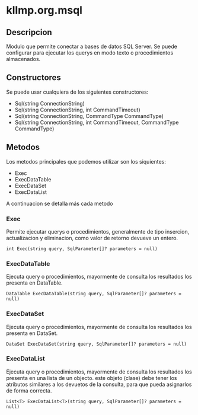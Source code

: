 # kllmp.org.msql

## Descripcion

Modulo que permite conectar a bases de datos SQL Server. Se puede configurar para ejecutar los querys en modo texto o procedimientos almacenados.


## Constructores

Se puede usar cualquiera de los siguientes constructores:

- Sql(string ConnectionString)
- Sql(string ConnectionString, int CommandTimeout)
- Sql(string ConnectionString, CommandType CommandType)
- Sql(string ConnectionString, int CommandTimeout, CommandType CommandType)

## Metodos
Los metodos principales que podemos utilizar son los siquientes:
- Exec
- ExecDataTable
- ExecDataSet
- ExecDataList

A continuacion se detalla más cada metodo

### Exec
Permite ejecutar querys o procedimientos, generalmente de tipo insercion, actualizacion y eliminacion, como valor de retorno devueve un entero.

```
int Exec(string query, SqlParameter[]? parameters = null)
```

### ExecDataTable
Ejecuta query o procedimientos, mayormente de consulta los resultados los presenta en DataTable.

```
DataTable ExecDataTable(string query, SqlParameter[]? parameters = null)
```

### ExecDataSet
Ejecuta query o procedimientos, mayormente de consulta los resultados los presenta en DataSet.

```
DataSet ExecDataSet(string query, SqlParameter[]? parameters = null)
```

### ExecDataList
Ejecuta query o procedimientos, mayormente de consulta los resultados los presenta en una lista de un objecto. este objeto (clase) debe tener los atributos similares a los devuetos de la consulta, para que pueda asignarlos de forma correcta.

```
List<T> ExecDataList<T>(string query, SqlParameter[]? parameters = null)
```